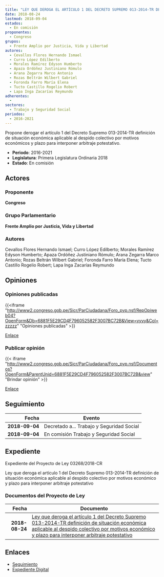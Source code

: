 ```yaml
---
title: "LEY QUE DEROGA EL ARTÍCULO 1 DEL DECRETO SUPREMO 013-2014-TR DEFINICIÓN DE SITUACIÓN ECONÓMICA APLICABLE AL DESPIDO COLECTIVO POR MOTIVOS ECONÓMICOS Y PLAZO PARA INTERPONER ARBITRAJE POTESTATIVO"
date: 2018-08-24
lastmod: 2018-09-04
estados: 
  - En comisión
proponentes: 
  - Congreso
grupos: 
  - Frente Amplio por Justicia, Vida y Libertad
autores: 
  - Cevallos Flores Hernando Ismael
  - Curro López Edilberto
  - Morales Ramírez Edyson Humberto
  - Apaza Ordóñez Justiniano Rómulo
  - Arana Zegarra Marco Antonio
  - Rozas Beltrán Wilbert Gabriel
  - Foronda Farro María Elena
  - Tucto Castillo Rogelio Robert
  - Lapa Inga Zacarías Reymundo
adherentes: 
  - 
sectores: 
  - Trabajo y Seguridad Social
periodos: 
  - 2016-2021
---
```


Propone derogar el artículo 1 del Decreto Supremo 013-2014-TR definición de situación económica aplicable al despido colectivo por motivos económicos y plazo para interponer arbitraje potestativo.

- **Periodo**: 2016-2021
- **Legislatura**: Primera Legislatura Ordinaria 2018
- **Estado**: En comisión

## Actores

### Proponente

**Congreso**

### Grupo Parlamentario

**Frente Amplio por Justicia, Vida y Libertad**

### Autores

Cevallos Flores Hernando Ismael; Curro López Edilberto; Morales Ramírez Edyson Humberto; Apaza Ordóñez Justiniano Rómulo; Arana Zegarra Marco Antonio; Rozas Beltrán Wilbert Gabriel; Foronda Farro María Elena; Tucto Castillo Rogelio Robert; Lapa Inga Zacarías Reymundo


## Opiniones

### Opiniones publicadas

{{<iframe "http://www2.congreso.gob.pe/Sicr/ParCiudadana/Foro_pvp.nsf/RepOpiweb04?OpenForm&Db=6881F5E29CD4F796052582F3007BC72B&View=yyyy&Col=zzzzz" "Opiniones publicadas" >}}

[Enlace](http://www2.congreso.gob.pe/Sicr/ParCiudadana/Foro_pvp.nsf/RepOpiweb04?OpenForm&Db=6881F5E29CD4F796052582F3007BC72B&View=yyyy&Col=zzzzz)
### Publicar opinión

{{< iframe "http://www2.congreso.gob.pe/Sicr/ParCiudadana/Foro_pvp.nsf/Documentos?OpenForm&ParentUnid=6881F5E29CD4F796052582F3007BC72B&view" "Brindar opinión" >}}

[Enlace](http://www2.congreso.gob.pe/Sicr/ParCiudadana/Foro_pvp.nsf/Documentos?OpenForm&ParentUnid=6881F5E29CD4F796052582F3007BC72B&view)

## Seguimiento

| Fecha | Evento |
|------:|--------|
| **2018-09-04** | Decretado a... Trabajo y Seguridad Social|
| **2018-09-04** | En comisión Trabajo y Seguridad Social|


## Expediente

Expediente del Proyecto de Ley 03268/2018-CR

Ley que deroga el artículo 1 del Decreto Supremo 013-2014-TR definición de situación económica aplicable al despido colectivo por motivos económico y plazo para interponer arbitraje potestativo


### Documentos del Proyecto de Ley

| Fecha | Documento |
|------:|--------|
| **2018-08-24** | [Ley que deroga el artículo 1 del Decreto Supremo 013-2014-TR definición de situación económica aplicable al despido colectivo por motivos económico y plazo para interponer arbitraje potestativo](http://www.leyes.congreso.gob.pe/Documentos/2016_2021/Proyectos_de_Ley_y_de_Resoluciones_Legislativas/PL0326820180824..pdf) |

## Enlaces 

- [Seguimiento](http://www2.congreso.gob.pehttp://www2.congreso.gob.pe/Sicr/TraDocEstProc/CLProLey2016.nsf/f7fff46988ca05b1052578e100829cc7/0971c3b3bdb93159052582f3007e28fc?OpenDocument)
- [Expediente Digital](http://www2.congreso.gob.pehttp://www2.congreso.gob.pe/Sicr/TraDocEstProc/CLProLey2016.nsf/f7fff46988ca05b1052578e100829cc7/0971c3b3bdb93159052582f3007e28fc?OpenDocument&Click=05257FB7005EB655.eb71d0cf91d8294e05256cdf006b5706/$Body/0.1C6C)
